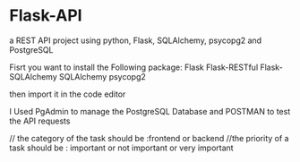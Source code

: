 # Flask-API
a REST API project using python, Flask, SQLAlchemy, psycopg2 and PostgreSQL

Fisrt you want to install the Following package:
Flask
Flask-RESTful
Flask-SQLAlchemy
SQLAlchemy
psycopg2 


then import it in the code editor

I Used PgAdmin to manage the PostgreSQL Database and POSTMAN to test the API requests

// the category of the task should be :frontend or backend
//the priority of a task should be : important or not important or very important
